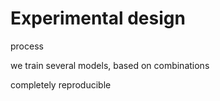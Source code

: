 # Experimental design

process

we train several models, based on combinations 

completely reproducible

